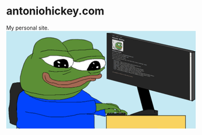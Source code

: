 # antoniohickey.com
My personal site.
![he-just-like-me-fr.png](https://raw.githubusercontent.com/antonio-hickey/antoniohickey.com/master/assets/images/he-just-like-me-fr.png)

